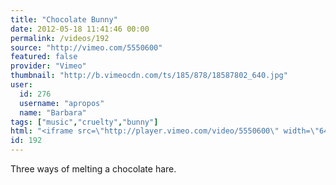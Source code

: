 ```yaml
---
title: "Chocolate Bunny"
date: 2012-05-18 11:41:46 00:00
permalink: /videos/192
source: "http://vimeo.com/5550600"
featured: false
provider: "Vimeo"
thumbnail: "http://b.vimeocdn.com/ts/185/878/18587802_640.jpg"
user:
  id: 276
  username: "apropos"
  name: "Barbara"
tags: ["music","cruelty","bunny"]
html: "<iframe src=\"http://player.vimeo.com/video/5550600\" width=\"640\" height=\"368\" frameborder=\"0\" webkitallowfullscreen mozallowfullscreen allowfullscreen></iframe>"
id: 192
---
```


Three ways of melting a chocolate hare.